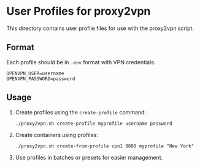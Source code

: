 # User Profiles for proxy2vpn

This directory contains user profile files for use with the proxy2vpn script.

## Format

Each profile should be in `.env` format with VPN credentials:

```
OPENVPN_USER=username
OPENVPN_PASSWORD=password
```

## Usage

1. Create profiles using the `create-profile` command:
   ```
   ./proxy2vpn.sh create-profile myprofile username password
   ```

2. Create containers using profiles:
   ```
   ./proxy2vpn.sh create-from-profile vpn1 8888 myprofile "New York"
   ```

3. Use profiles in batches or presets for easier management.
